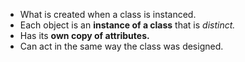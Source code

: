 - What is created when a class is instanced.
- Each object is an **instance of a class** that is _distinct._
- Has its **own copy of attributes.**
- Can act in the same way the class was designed.